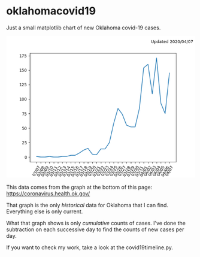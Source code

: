 # oklahomacovid19
Just a small matplotlib chart of new Oklahoma covid-19 cases.

![New Cases of Covid-19 in Oklahoma](/covid19oklahoma.png)


This data comes from the graph at the bottom of this page: https://coronavirus.health.ok.gov/

That graph is the only *historical* data for Oklahoma that I can find.
Everything else is only current.

What that graph shows is only *cumulative* counts of cases.  I've done the
subtraction on each successive day to find the counts of new cases per day.

If you want to check my work, take a look at the covid19timeline.py.
